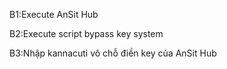 B1:Execute AnSit Hub

B2:Execute script bypass key system

B3:Nhập kannacuti vô chỗ điền key của AnSit Hub
